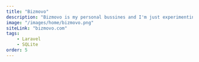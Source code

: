 ```yaml
---
title: "Bizmovo"
description: "Bizmovo is my personal bussines and I'm just experimenting to find something that businesses will want and this site is subject to change along the way."
image: "/images/home/bizmovo.png"
siteLink: "bizmovo.com"
tags:
    - Laravel
    - SQLite
order: 5
---
```

